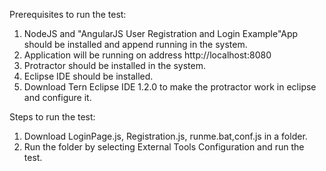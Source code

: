 
Prerequisites to run the test:

1) NodeJS and "AngularJS User Registration and Login Example"App should be installed and append running in the system.
2) Application will be running on  address http://localhost:8080
3) Protractor should be installed in the system.
4) Eclipse IDE should be installed.
5) Download Tern Eclipse IDE 1.2.0 to make the protractor work in eclipse and configure it.



Steps to run the test:

1) Download LoginPage.js, Registration.js, runme.bat,conf.js in a folder.
2) Run the folder by selecting External Tools Configuration and run the test.
